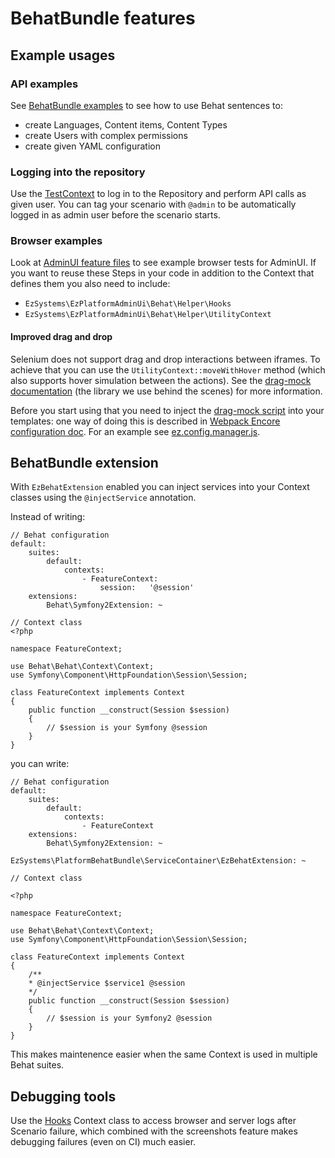 # BehatBundle features

## Example usages

### API examples
See [BehatBundle examples](https://github.com/ezsystems/BehatBundle/tree/7.0/features/examples) to see how to use Behat sentences to:
- create Languages, Content items, Content Types
- create Users with complex permissions
- create given YAML configuration

### Logging into the repository

Use the [TestContext](../Context/Api/TestContext.php) to log in to the Repository and perform API calls as given user. You can tag your scenario with `@admin` to be automatically logged in as admin user before the scenario starts.

### Browser examples

Look at [AdminUI feature files](https://github.com/ezsystems/ezplatform-admin-ui/tree/1.5/features/standard) to see example browser tests for AdminUI. If you want to reuse these Steps in your code in addition to the Context that defines them you also need to include:
- `EzSystems\EzPlatformAdminUi\Behat\Helper\Hooks`
- `EzSystems\EzPlatformAdminUi\Behat\Helper\UtilityContext`

#### Improved drag and drop

Selenium does not support drag and drop interactions between iframes. To achieve that you can use the `UtilityContext::moveWithHover` method (which also supports hover simulation between the actions). See the [drag-mock documentation](https://github.com/andywer/drag-mock#browser) (the library we use behind the scenes) for more information.

Before you start using that you need to inject the [drag-mock script](../Resources/public/js/scripts/drag-mock.js) into your templates: one way of doing this is described in [Webpack Encore configuration doc](https://doc.ezplatform.com/en/latest/guide/bundles/#configuration-from-a-bundle). For an example see [ez.config.manager.js](../Resources/encore/ez.config.manager.js).

## BehatBundle extension

With `EzBehatExtension` enabled you can inject services into your Context classes using the `@injectService` annotation.

Instead of writing:
```
// Behat configuration 
default:
    suites:
        default:
            contexts:
                - FeatureContext:
                    session:   '@session'
    extensions:
        Behat\Symfony2Extension: ~

// Context class
<?php

namespace FeatureContext;

use Behat\Behat\Context\Context;
use Symfony\Component\HttpFoundation\Session\Session;

class FeatureContext implements Context
{
    public function __construct(Session $session)
    {
        // $session is your Symfony @session
    }
}
```

you can write:
```
// Behat configuration
default:
    suites:
        default:
            contexts:
                - FeatureContext
    extensions:
        Behat\Symfony2Extension: ~
        EzSystems\PlatformBehatBundle\ServiceContainer\EzBehatExtension: ~

// Context class

<?php

namespace FeatureContext;

use Behat\Behat\Context\Context;
use Symfony\Component\HttpFoundation\Session\Session;

class FeatureContext implements Context
{
    /**
    * @injectService $service1 @session
    */
    public function __construct(Session $session)
    {
        // $session is your Symfony2 @session
    }
}
```

This makes maintenence easier when the same Context is used in multiple Behat suites.

## Debugging tools

Use the [Hooks](https://github.com/ezsystems/ezplatform-admin-ui/blob/1.5/src/lib/Behat/Helper/Hooks.php) Context class to access browser and server logs after Scenario failure, which combined with the screenshots feature makes debugging failures (even on CI) much easier.
